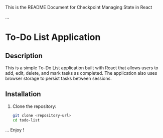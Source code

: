 This is the README Document for Checkpoint Managing State in React

...

# To-Do List Application

## Description

This is a simple To-Do List application built with React that allows users to add, edit, delete, and mark tasks as completed. The application also uses browser storage to persist tasks between sessions.

## Installation

1. Clone the repository:
   ```bash
   git clone <repository-url>
   cd todo-list
   ```

...
Enjoy !

